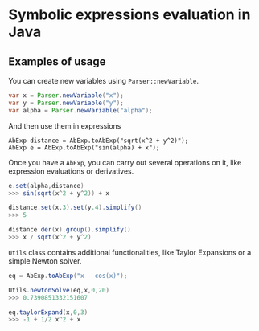 # Symbolic expressions evaluation in Java
## Examples of usage
You can create new variables using `Parser::newVariable`.

```Java
var x = Parser.newVariable("x");
var y = Parser.newVariable("y");
var alpha = Parser.newVariable("alpha");
```
And then use them in expressions
```
AbExp distance = AbExp.toAbExp("sqrt(x^2 + y^2)");
AbExp e = AbExp.toAbExp("sin(alpha) + x");
```
Once you have a `AbExp`, you can carry out several operations on it, like expression evaluations or derivatives.
```Java
e.set(alpha,distance)
>>> sin(sqrt(x^2 + y^2)) + x

distance.set(x,3).set(y.4).simplify()
>>> 5

distance.der(x).group().simplify()
>>> x / sqrt(x^2 + y^2)
```
`Utils` class contains additional functionalities, like Taylor Expansions or a simple Newton solver.
```Java
eq = AbExp.toAbExp("x - cos(x)");

Utils.newtonSolve(eq,x,0,20)
>>> 0.7390851332151607

eq.taylorExpand(x,0,3)
>>> -1 + 1/2 x^2 + x
```
